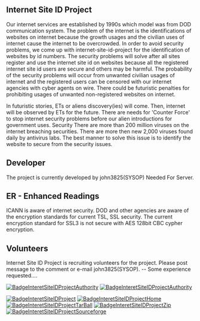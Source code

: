 ## Internet Site ID Project
Our internet services are established by 1990s which model was from DOD communication system. The problem of the internet is the identifications of websites on internet because the growth usages and the civilian uses of internet cause the internet to be overcrowded. In order to avoid security problems, we come up with internet-site-id-project for the identification of websites by id numbers. The security problems will solve after all sites register and use the internet site id on websites because all the registered internet site id users are secure and others may be harmful. The probability of the security problems will occur from unwanted civilian usages of internet and the registered users can be censored with our internet agencies with cyber agents on wire. There could be futuristic penalties for prohibiting usages of unwanted non-registered websites on internet.

In futuristic stories, ETs or aliens discovery(ies) will come. Then, internet will be observed by ETs for the future. There are needs for 'Counter Force' to stop internet security problems before our alien introductions for government uses.
Security
There are more than 200 million viruses on the internet breaching securities. There are more then new 2,000 viruses found daily by antivirus labs. The best manner to solve this issue is to identify the website to secure from the security issues.

## Developer
The project is currently developed by john3825(SYSOP) Needed For Server.

## ER - Enhanced Readings
ICANN is aware of internet security. DOD and other agencies are aware of the encryption standards for current TSL, SSL security. The current encryption standard for SSL3 is not secure with AES 128bit CBC cypher encryption.

## Volunteers
Internet Site ID Project is recruiting volunteers for the project. Please post message to the comment or e-mail john3825(SYSOP). -- Some experience requested....

[![BadgeInteretSiteIDProjectAuthority](https://img.shields.io/badge/GitHub_InteretSiteIDProject-Home-green.svg)](https://internet-site-id-project.github.io/)
[![BadgeInteretSiteIDProjectAuthority](https://img.shields.io/badge/GitHub_InteretSiteIDProject-Home-yellow.svg)](https://github.com/Internet-Site-ID-Project/)

[![BadgeInteretSiteIDProject](https://img.shields.io/badge/GitHub_InteretSiteIDProject-Project-green.svg)](https://github.com/john3825/internet-site-id-project/)
[![BadgeInteretSiteIDProjectHome](https://img.shields.io/badge/GitHub_InteretSiteIDProject-Home-blue.svg)](https://john3825.github.com/internet-site-id-project/)
[![BadgeInteretSiteIDProjectTarBall](https://img.shields.io/badge/GitHub_Download.tar.gz-OPEN-green.svg)](https://github.com/john3825/internet-site-id-project/tarball/master)
[![BadgeInteretSiteIDProjectZip](https://img.shields.io/badge/GitHub_Download.zip-OPEN-green.svg)](https://github.com/john3825/internet-site-id-project/zipball/master)
[![BadgeInteretSiteIDProjectSourceforge](https://a.fsdn.com/con/app/sf-download-button)](https://sourceforge.net/projects/internet-site-id-project/files/latest/download)
